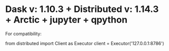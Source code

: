 # Dask v: 1.10.3 + Distributed v: 1.14.3 + Arctic + jupyter + qpython

  For compatibility: 

  from distributed import Client as Executor
  client = Executor('127.0.0.1:8786')



